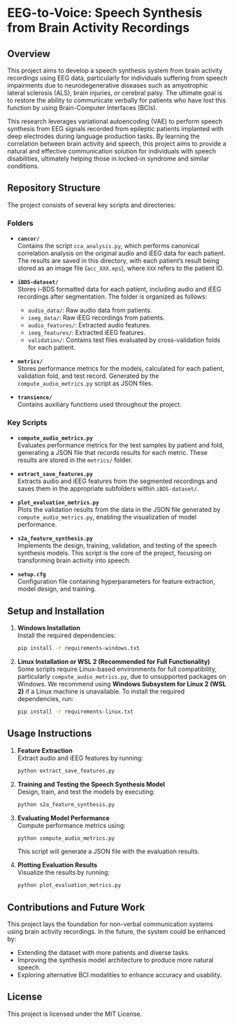 # EEG-to-Voice: Speech Synthesis from Brain Activity Recordings

## Overview

This project aims to develop a speech synthesis system from brain activity recordings using EEG data, particularly for individuals suffering from speech impairments due to neurodegenerative diseases such as amyotrophic lateral sclerosis (ALS), brain injuries, or cerebral palsy. The ultimate goal is to restore the ability to communicate verbally for patients who have lost this function by using Brain-Computer Interfaces (BCIs).

This research leverages variational autoencoding (VAE) to perform speech synthesis from EEG signals recorded from epileptic patients implanted with deep electrodes during language production tasks. By learning the correlation between brain activity and speech, this project aims to provide a natural and effective communication solution for individuals with speech disabilities, ultimately helping those in locked-in syndrome and similar conditions.

## Repository Structure

The project consists of several key scripts and directories:

### Folders
- **`cancor/`**  
  Contains the script `cca_analysis.py`, which performs canonical correlation analysis on the original audio and iEEG data for each patient. The results are saved in this directory, with each patient’s result being stored as an image file (`acc_XXX.eps`), where `XXX` refers to the patient ID.
  
- **`iBDS-dataset/`**  
  Stores i-BDS formatted data for each patient, including audio and iEEG recordings after segmentation. The folder is organized as follows:
  - `audio_data/`: Raw audio data from patients.
  - `ieeg_data/`: Raw iEEG recordings from patients.
  - `audio_features/`: Extracted audio features.
  - `ieeg_features/`: Extracted iEEG features.
  - `validation/`: Contains test files evaluated by cross-validation folds for each patient.
  
- **`metrics/`**  
  Stores performance metrics for the models, calculated for each patient, validation fold, and test record. Generated by the `compute_audio_metrics.py` script as JSON files.

- **`transience/`**  
  Contains auxiliary functions used throughout the project.

### Key Scripts
- **`compute_audio_metrics.py`**  
  Evaluates performance metrics for the test samples by patient and fold, generating a JSON file that records results for each metric. These results are stored in the `metrics/` folder.

- **`extract_save_features.py`**  
  Extracts audio and iEEG features from the segmented recordings and saves them in the appropriate subfolders within `iBDS-dataset/`.

- **`plot_evaluation_metrics.py`**  
  Plots the validation results from the data in the JSON file generated by `compute_audio_metrics.py`, enabling the visualization of model performance.

- **`s2a_feature_synthesis.py`**  
  Implements the design, training, validation, and testing of the speech synthesis models. This script is the core of the project, focusing on transforming brain activity into speech.

- **`setup.cfg`**  
  Configuration file containing hyperparameters for feature extraction, model design, and training.


## Setup and Installation

1. **Windows Installation**  
   Install the required dependencies:
   ```bash
   pip install -r requirements-windows.txt
   ```

2. **Linux Installation or WSL 2 (Recommended for Full Functionality)**  
   Some scripts require Linux-based environments for full compatibility, particularly `compute_audio_metrics.py`, due to unsupported packages on Windows. We recommend using **Windows Subsystem for Linux 2 (WSL 2)** if a Linux machine is unavailable. To install the required dependencies, run:
   ```bash
   pip install -r requirements-linux.txt
   ```

## Usage Instructions

1. **Feature Extraction**  
   Extract audio and iEEG features by running:
   ```bash
   python extract_save_features.py
   ```

2. **Training and Testing the Speech Synthesis Model**  
   Design, train, and test the models by executing:
   ```bash
   python s2a_feature_synthesis.py
   ```

3. **Evaluating Model Performance**  
   Compute performance metrics using:
   ```bash
   python compute_audio_metrics.py
   ```
   This script will generate a JSON file with the evaluation results.

4. **Plotting Evaluation Results**  
   Visualize the results by running:
   ```bash
   python plot_evaluation_metrics.py
   ```

## Contributions and Future Work

This project lays the foundation for non-verbal communication systems using brain activity recordings. In the future, the system could be enhanced by:
- Extending the dataset with more patients and diverse tasks.
- Improving the synthesis model architecture to produce more natural speech.
- Exploring alternative BCI modalities to enhance accuracy and usability.

## License

This project is licensed under the MIT License.
